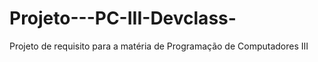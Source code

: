 # Projeto---PC-III-Devclass-
Projeto de requisito para a matéria de Programação de Computadores III
